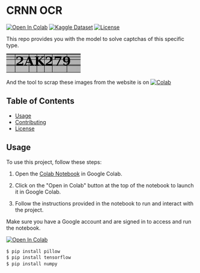# CRNN OCR 
[![Open In Colab](https://colab.research.google.com/assets/colab-badge.svg)](https://colab.research.google.com/drive/1Fa_WgMyz9ZrWhPtcJ1DGR5GiQuix_1wM?usp=sharing)
[![Kaggle Dataset](https://img.shields.io/badge/Kaggle-Dataset-blue.svg)](https://www.kaggle.com/datasets/sandeep1507/captchaimgdata)
[![License](https://img.shields.io/badge/license-MIT-blue.svg)](https://opensource.org/licenses/MIT)

This repo provides you with the model to solve captchas of this specific type.

![Image Alt Text](Data/testset/2AK279.jpeg)

And the tool to scrap these images from the website is on [![Colab](https://colab.research.google.com/assets/colab-badge.svg)](https://colab.research.google.com/drive/1cjwTIkQuU0ZUtSY8QKtg69gHR5PLnKLm?usp=sharing)


## Table of Contents

- [Usage](#usage)
- [Contributing](#contributing)
- [License](#license)

## Usage
To use this project, follow these steps:

1. Open the [Colab Notebook](https://colab.research.google.com/drive/1Fa_WgMyz9ZrWhPtcJ1DGR5GiQuix_1wM?usp=sharing) in Google Colab.

2. Click on the "Open in Colab" button at the top of the notebook to launch it in Google Colab.

3. Follow the instructions provided in the notebook to run and interact with the project.

Make sure you have a Google account and are signed in to access and run the notebook.

[![Open In Colab](https://colab.research.google.com/assets/colab-badge.svg)](COLAB_NOTEBOOK_LINK)


```bash
$ pip install pillow
$ pip install tensorflow
$ pip install numpy

